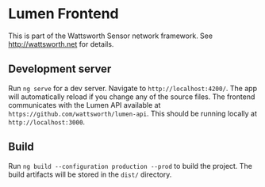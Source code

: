 # Lumen Frontend

This is part of the Wattsworth Sensor network framework. See http://wattsworth.net for details. 

## Development server
Run `ng serve` for a dev server. Navigate to `http://localhost:4200/`. The app will automatically reload if you change any of the source files. The frontend communicates with the Lumen API available at `https://github.com/wattsworth/lumen-api`. This should be running locally at `http://localhost:3000`.

## Build

Run `ng build --configuration production --prod` to build the project. The build artifacts will be stored in the `dist/` directory.

